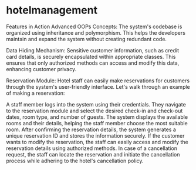 # hotelmanagement

Features in Action
Advanced OOPs Concepts: The system's codebase is organized using inheritance and polymorphism. This helps the developers maintain and expand the system without creating redundant code.

Data Hiding Mechanism: Sensitive customer information, such as credit card details, is securely encapsulated within appropriate classes. This ensures that only authorized methods can access and modify this data, enhancing customer privacy.

Reservation Module: Hotel staff can easily make reservations for customers through the system's user-friendly interface. Let's walk through an example of making a reservation:

A staff member logs into the system using their credentials.
They navigate to the reservation module and select the desired check-in and check-out dates, room type, and number of guests.
The system displays the available rooms and their details, helping the staff member choose the most suitable room.
After confirming the reservation details, the system generates a unique reservation ID and stores the information securely.
If the customer wants to modify the reservation, the staff can easily access and modify the reservation details using authorized methods.
In case of a cancellation request, the staff can locate the reservation and initiate the cancellation process while adhering to the hotel's cancellation policy.
